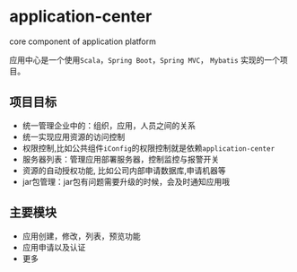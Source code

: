 # application-center
core component of application platform

应用中心是一个使用`Scala`，`Spring Boot`，`Spring MVC`， `Mybatis` 实现的一个项目。

## 项目目标

- 统一管理企业中的：组织，应用，人员之间的关系
- 统一实现应用资源的访问控制
- 权限控制,比如公共组件`iConfig`的权限控制就是依赖`application-center`
- 服务器列表：管理应用部署服务器，控制监控与报警开关
- 资源的自动授权功能, 比如公司内部申请数据库,申请机器等
- jar包管理：jar包有问题需要升级的时候，会及时通知应用哦

## 主要模块

- 应用创建，修改，列表，预览功能
- 应用申请以及认证
- 更多
